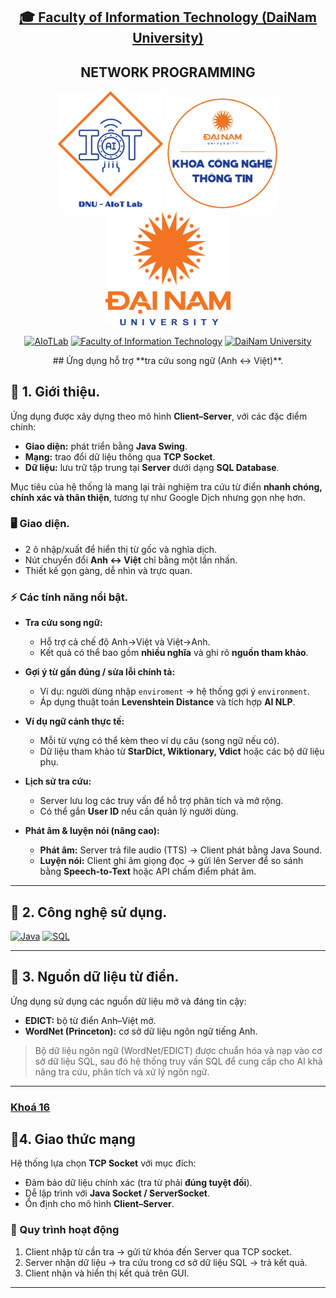 <h2 align="center">
    <a href="https://dainam.edu.vn/vi/khoa-cong-nghe-thong-tin">
    🎓 Faculty of Information Technology (DaiNam University)
    </a>
</h2>
<h2 align="center">
   NETWORK PROGRAMMING
</h2>
<div align="center">
    <p align="center">
        <img src="docs/aiotlab_logo.png" alt="AIoTLab Logo" width="170"/>
        <img src="docs/fitdnu_logo.png" alt="AIoTLab Logo" width="180"/>
        <img src="docs/dnu_logo.png" alt="DaiNam University Logo" width="200"/>
    </p>

[![AIoTLab](https://img.shields.io/badge/AIoTLab-green?style=for-the-badge)](https://www.facebook.com/DNUAIoTLab)
[![Faculty of Information Technology](https://img.shields.io/badge/Faculty%20of%20Information%20Technology-blue?style=for-the-badge)](https://dainam.edu.vn/vi/khoa-cong-nghe-thong-tin)
[![DaiNam University](https://img.shields.io/badge/DaiNam%20University-orange?style=for-the-badge)](https://dainam.edu.vn)

</div>
<p align="center">
  <a>
    ## Ứng dụng hỗ trợ **tra cứu song ngữ (Anh ↔ Việt)**. 
  </a> 
</p>

## 📖 1. Giới thiệu.



Ứng dụng được xây dựng theo mô hình **Client–Server**, với các đặc điểm chính:
- **Giao diện:** phát triển bằng **Java Swing**.  
- **Mạng:** trao đổi dữ liệu thông qua **TCP Socket**.  
- **Dữ liệu:** lưu trữ tập trung tại **Server** dưới dạng **SQL Database**.  

Mục tiêu của hệ thống là mang lại trải nghiệm tra cứu từ điển **nhanh chóng, chính xác và thân thiện**, tương tự như Google Dịch nhưng gọn nhẹ hơn.

### 🖥️ Giao diện.
- 2 ô nhập/xuất để hiển thị từ gốc và nghĩa dịch.  
- Nút chuyển đổi **Anh ↔ Việt** chỉ bằng một lần nhấn.  
- Thiết kế gọn gàng, dễ nhìn và trực quan.  

### ⚡ Các tính năng nổi bật.
- **Tra cứu song ngữ:**  
  - Hỗ trợ cả chế độ Anh→Việt và Việt→Anh.  
  - Kết quả có thể bao gồm **nhiều nghĩa** và ghi rõ **nguồn tham khảo**.  

- **Gợi ý từ gần đúng / sửa lỗi chính tả:**  
  - Ví dụ: người dùng nhập `enviroment` → hệ thống gợi ý `environment`.  
  - Áp dụng thuật toán **Levenshtein Distance** và tích hợp **AI NLP**.  

- **Ví dụ ngữ cảnh thực tế:**  
  - Mỗi từ vựng có thể kèm theo ví dụ câu (song ngữ nếu có).  
  - Dữ liệu tham khảo từ **StarDict, Wiktionary, Vdict** hoặc các bộ dữ liệu phụ.  

- **Lịch sử tra cứu:**  
  - Server lưu log các truy vấn để hỗ trợ phân tích và mở rộng.  
  - Có thể gắn **User ID** nếu cần quản lý người dùng.  

- **Phát âm & luyện nói (nâng cao):**  
  - **Phát âm:** Server trả file audio (TTS) → Client phát bằng Java Sound.  
  - **Luyện nói:** Client ghi âm giọng đọc → gửi lên Server để so sánh bằng **Speech-to-Text** hoặc API chấm điểm phát âm.  

---

## 🔧 2. Công nghệ sử dụng. 
[![Java](https://img.shields.io/badge/Java-007396?style=for-the-badge&logo=java&logoColor=white)](https://www.java.com/) 
[![SQL](https://img.shields.io/badge/SQL-336791?style=for-the-badge&logo=postgresql&logoColor=white)](https://www.postgresql.org/)

---

## 📝 3. Nguồn dữ liệu từ điển.
Ứng dụng sử dụng các nguồn dữ liệu mở và đáng tin cậy:
- **EDICT:** bộ từ điển Anh–Việt mở.  
- **WordNet (Princeton):** cơ sở dữ liệu ngôn ngữ tiếng Anh. 

> Bộ dữ liệu ngôn ngữ (WordNet/EDICT) được chuẩn hóa và nạp vào cơ sở dữ liệu SQL, sau đó hệ thống truy vấn SQL để cung cấp cho AI khả năng tra cứu, phân tích và xử lý ngôn ngữ.

---
### [Khoá 16](./docs/projects/K16/README.md)

## 🚀4. Giao thức mạng
Hệ thống lựa chọn **TCP Socket** với mục đích:
- Đảm bảo dữ liệu chính xác (tra từ phải **đúng tuyệt đối**).  
- Dễ lập trình với **Java Socket / ServerSocket**.  
- Ổn định cho mô hình **Client–Server**.  

### 🔗 Quy trình hoạt động
1. Client nhập từ cần tra → gửi từ khóa đến Server qua TCP socket.  
2. Server nhận dữ liệu → tra cứu trong cơ sở dữ liệu SQL → trả kết quả.  
3. Client nhận và hiển thị kết quả trên GUI.  

---
